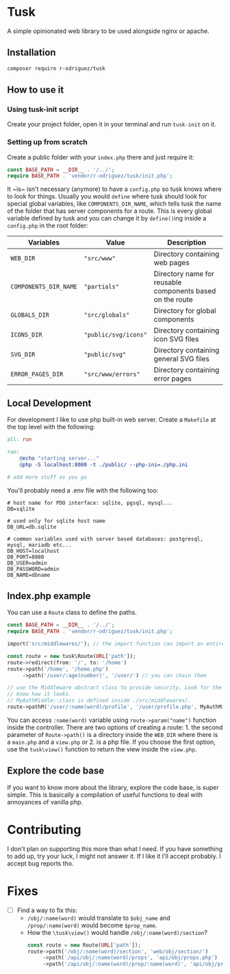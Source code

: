 # Tusk

A simple opinionated web library to be used alongside nginx or apache.

## Installation
```bash
composer require r-odriguez/tusk
```

## How to use it
### Using tusk-init script
Create your project folder, open it in your terminal and run `tusk-init` on it.

### Setting up from scratch
Create a public folder with your `index.php` there and just require it:

```php
const BASE_PATH = __DIR__ . '/../';
require BASE_PATH . 'vendor/r-odriguez/tusk/init.php';
```

It ~is~ isn't necessary (anymore) to have a `config.php` so tusk knows where to look for things. Usually you would `define` where tusk should look for special global variables, like `COMPONENTS_DIR_NAME`, which tells tusk the name of the folder that has server components for a route. This is every global variable defined by tusk and you can change it by `define()`ing inside a `config.php` in the root folder:

| Variables             | Value                | Description                              |
|-----------------------|----------------------|------------------------------------------|
| `WEB_DIR`             | `"src/www"`          | Directory containing web pages           |
| `COMPONENTS_DIR_NAME` | `"partials"`         | Directory name for reusable components based on the route   |
| `GLOBALS_DIR`         | `"src/globals"`      | Directory for global components          |
| `ICONS_DIR`           | `"public/svg/icons"` | Directory containing icon SVG files      |
| `SVG_DIR`             | `"public/svg"`       | Directory containing general SVG files   |
| `ERROR_PAGES_DIR`     | `"src/www/errors"`   | Directory containing error pages         |


## Local Development
For development I like to use php built-in web server. Create a `Makefile` at the top level with the following:

```makefile
all: run

run:
	@echo "starting server..."
	@php -S localhost:8080 -t ./public/ --php-ini=./php.ini

# add more stuff as you go
```

You'll probably need a .env file with the following too:

```env
# host name for PDO interface: sqlite, pgsql, mysql...
DB=sqlite

# used only for sqlite host name
DB_URL=db.sqlite

# common variables used with server based databases: postgresql, mysql, mariadb etc...
DB_HOST=localhost
DB_PORT=8080
DB_USER=admin
DB_PASSWORD=admin
DB_NAME=dbname
```

## Index.php example
You can use a `Route` class to define the paths.

```php
const BASE_PATH = __DIR__ . '/../';
require BASE_PATH . 'vendor/r-odriguez/tusk/init.php';

import('src/middlewares/'); // the import function can import an entire directory (only php files)

const route = new tusk\Route(URL['path']);
route->redirect(from: '/', to: '/home')
route->path('/home', '/home.php')
     ->path('/user/:age(number)', '/user/') // you can chain them

// use the Middleware abstract class to provide security. Look for the Middleware.php file so you
// know how it looks.
// MyAuthMiddle::class is defined inside ./src/middlewares/.
route->pathM('/user/:name(word)/profile', '/user/profile.php', MyAuthMiddle::class);
```

You can access `:name(word)` variable using `route->param("name")` function inside the controller. There are two options of creating a route: 1. the second parameter of `Route->path()` is a directory inside the `WEB_DIR` where there is a `main.php` and a `view.php` or 2. is a php file. If you choose the first option, use the `tusk\view()` function to return the view inside the `view.php`.

## Explore the code base
If you want to know more about the library, explore the code base, is super simple. This is basically a compilation of useful functions to deal with annoyances of vanilla php.

# Contributing
I don't plan on supporting this more than what I need. If you have something to add up, try your luck, I might not answer it. If I like it I'll accept probably. I accept bug reports tho.

# Fixes
* [ ] Find a way to fix this:
  - `/obj/:name(word)` would translate to `$obj_name` and `/prop/:name(word)` would become `$prop_name`.
  - How the `\tusk\view()` would handle `/obj/:name(word)/section`?
    ```php
    const route = new Route(URL['path']);
    route->path('/obj/:name(word)/section', 'web/obj/section/')
         ->path('/api/obj/:name(word)/props', 'api/obj/props.php')
         ->path('/api/obj/:name(word)/prop/:name(word)', 'api/obj/prop_name.php')
    ```
